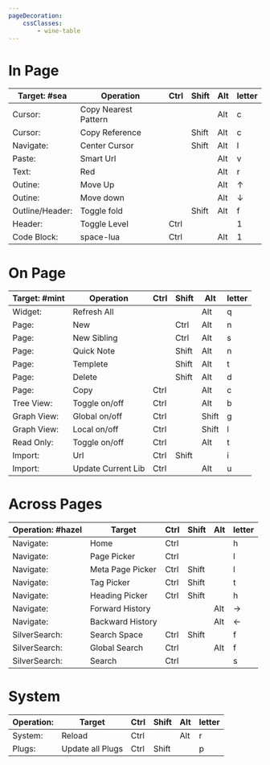 ```yaml
---
pageDecoration:
    cssClasses:
        - wine-table
---
```


# In Page

| Target: #sea | Operation | Ctrl | Shift | Alt | letter |
|----------|----------|------|-------|-----|--------|
| Cursor: | Copy Nearest Pattern | | | Alt | c |
| Cursor: | Copy Reference | | Shift | Alt | c |
| Navigate: | Center Cursor | | Shift | Alt | l |
| Paste: | Smart Url | | | Alt | v |
| Text: | Red | | | Alt | r |
| Outine: | Move Up | | | Alt | ↑ |
| Outine: | Move down | | | Alt | ↓ |
| Outline/Header: | Toggle fold | | Shift | Alt | f |
| Header: | Toggle Level | Ctrl | | | 1 |
| Code Block: | space-lua | Ctrl | | Alt | 1 |

# On Page

| Target: #mint | Operation | Ctrl | Shift | Alt | letter |
|----------|----------|------|-------|-----|--------|
| Widget: | Refresh All | | | Alt | q |
| Page: | New | | Ctrl | Alt | n |
| Page: | New Sibling | | Ctrl | Alt | s |
| Page: | Quick Note | | Shift | Alt | n |
| Page: | Templete | | Shift | Alt | t |
| Page: | Delete | | Shift | Alt | d |
| Page: | Copy | Ctrl | | Alt | c |
| Tree View: | Toggle on/off | Ctrl | | Alt | b |
| Graph View: | Global on/off | Ctrl | | Shift | g |
| Graph View: | Local on/off | Ctrl | | Shift | l |
| Read Only: | Toggle on/off | Ctrl | | Alt | t |
| Import: | Url | Ctrl | Shift | | i |
| Import: | Update Current Lib | Ctrl | | Alt | u |

# Across Pages

| Operation: #hazel | Target | Ctrl | Shift | Alt | letter |
|----------|----------|------|-------|-----|--------|
| Navigate: | Home | Ctrl | | | h |
| Navigate: | Page Picker | Ctrl | | | l |
| Navigate: | Meta Page Picker | Ctrl | Shift | | l |
| Navigate: | Tag Picker | Ctrl | Shift | | t |
| Navigate: | Heading Picker | Ctrl | Shift | | h |
| Navigate: | Forward History | | | Alt | → |
| Navigate: | Backward History | | | Alt | ← |
| SilverSearch: | Search Space | Ctrl | Shift | | f |
| SilverSearch: | Global Search | Ctrl | | Alt | f |
| SilverSearch: | Search | Ctrl | | | s |

# System

| Operation: | Target | Ctrl | Shift | Alt | letter |
|----------|----------|------|-------|-----|--------|
| System: | Reload | Ctrl | | Alt | r |
| Plugs: | Update all Plugs | Ctrl | Shift | | p |
